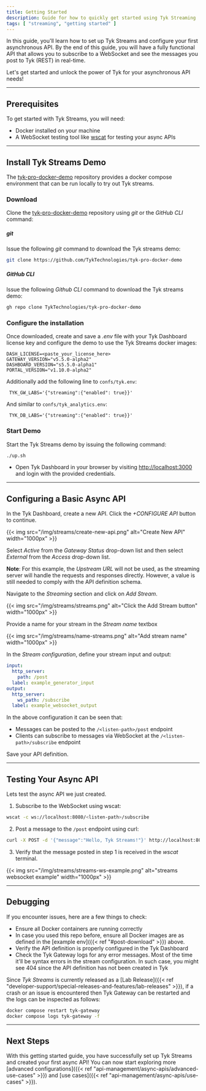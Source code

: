 ```yaml
---
title: Getting Started
description: Guide for how to quickly get started using Tyk Streaming
tags: [ "streaming", "getting started" ]
---
```


In this guide, you'll learn how to set up Tyk Streams and configure your first asynchronous API. By the end of this guide, you will have a fully functional API that allows you to subscribe to a WebSocket and see the messages you post to Tyk (REST) in real-time.

Let's get started and unlock the power of Tyk for your asynchronous API needs!


---

## Prerequisites

To get started with Tyk Streams, you will need:
- Docker installed on your machine
- A WebSocket testing tool like [wscat](https://github.com/websockets/wscat) for testing your async APIs

---

## Install Tyk Streams Demo

The [tyk-pro-docker-demo](https://github.com/TykTechnologies/tyk-pro-docker-demo) repository provides a docker compose environment that can be run locally to try out Tyk streams.

### Download

Clone the [tyk-pro-docker-demo](https://github.com/TykTechnologies/tyk-pro-docker-demo) repository using *git* or the *GitHub CLI* command:

##### git

Issue the following *git* command to download the Tyk streams demo:

```bash
git clone https://github.com/TykTechnologies/tyk-pro-docker-demo
```
##### GitHub CLI

Issue the following *Github CLI* command to download the Tyk streams demo:

```bash
gh repo clone TykTechnologies/tyk-pro-docker-demo
```

### Configure the installation

Once downloaded, create and save a *.env* file with your Tyk Dashboard license key and configure the demo to use the Tyk Streams docker images:

```env
DASH_LICENSE=<paste_your_license_here>
GATEWAY_VERSION="v5.5.0-alpha2"
DASHBOARD_VERSION="s5.5.0-alpha1"
PORTAL_VERSION="v1.10.0-alpha2"
```

Additionally add the following line to `confs/tyk.env`:
```env
 TYK_GW_LABS='{"streaming":{"enabled": true}}'
```
And similar to `confs/tyk_analytics.env`:
```env
 TYK_DB_LABS='{"streaming":{"enabled": true}}'
```


### Start Demo

Start the Tyk Streams demo by issuing the following command:

```bash
./up.sh
```

- Open Tyk Dashboard in your browser by visiting [http://localhost:3000](http://localhost:3000) and login with the provided credentials.

---

## Configuring a Basic Async API

In the Tyk Dashboard, create a new API. Click the *+CONFIGURE API* button to continue.

{{< img src="/img/streams/create-new-api.png" alt="Create New API" width="1000px" >}}

Select *Active* from the *Gateway Status* drop-down list and then select *External* from the *Access* drop-down list.

**Note**: For this example, the *Upstream URL* will not be used, as the streaming server will handle the requests and responses directly. However, a value is still needed to comply with the API definition schema.

Navigate to the *Streaming* section and click on *Add Stream*.

{{< img src="/img/streams/streams.png" alt="Click the Add Stream button" width="1000px" >}}

Provide a name for your stream in the *Stream name* textbox

{{< img src="/img/streams/name-streams.png" alt="Add stream name" width="1000px" >}}

In the *Stream configuration*, define your stream input and output:

```yaml
input:
  http_server:
    path: /post
  label: example_generator_input
output:
  http_server:
    ws_path: /subscribe
  label: example_websocket_output
```

In the above configuration it can be seen that:

- Messages can be posted to the `/<listen-path>/post` endpoint
- Clients can subscribe to messages via WebSocket at the `/<listen-path>/subscribe` endpoint

Save your API definition.

---

## Testing Your Async API

Lets test the async API we just created.

1. Subscribe to the WebSocket using wscat:

```bash
wscat -c ws://localhost:8080/<listen-path>/subscribe
```

2. Post a message to the `/post` endpoint using curl:

```bash
curl -X POST -d '{"message":"Hello, Tyk Streams!"}' http://localhost:8080/<listen-path>/post
```

3. Verify that the message posted in step 1 is received in the *wscat* terminal.

{{< img src="/img/streams/streams-ws-example.png" alt="streams websocket example" width="1000px" >}}

---

## Debugging

If you encounter issues, here are a few things to check:
- Ensure all Docker containers are running correctly
- In case you used this repo before, ensure all Docker images are as defined in the [example env]({{< ref "#post-download" >}}) above.
- Verify the API definition is properly configured in the Tyk Dashboard
- Check the Tyk Gateway logs for any error messages. Most of the time it'll be syntax errors in the stream configuration. In such case, you might see 404 since the API definition has not been created in Tyk

Since *Tyk Streams* is currently released as a [Lab Release]({{< ref "developer-support/special-releases-and-features/lab-releases" >}}),
if a crash or an issue is encountered then Tyk Gateway can be restarted and the logs can be inspected as follows:

```bash
docker compose restart tyk-gateway
docker compose logs tyk-gateway -f
```

---


## Next Steps

With this getting started guide, you have successfully set up Tyk Streams and created your first async API! You can now start exploring more [advanced configurations]({{< ref "api-management/async-apis/advanced-use-cases" >}}) and [use cases]({{< ref "api-management/async-apis/use-cases" >}}).
